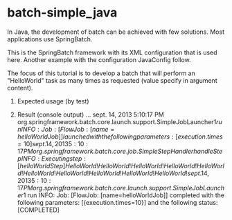 batch-simple_java
=============

In Java, the development of batch can be achieved with few solutions. Most applications use SpringBatch.

This is the SpringBatch framework with its XML configuration that is used here. Another example with the configuration JavaConfig follow.

The focus of this tutorial is to develop a batch that will perform an "HelloWorld" task as many times as requested (value specify in argument content).

1. Expected usage (by test)

2. Result (console output)
...
sept. 14, 2013 5:10:17 PM org.springframework.batch.core.launch.support.SimpleJobLauncher$1 run
INFO: Job: [FlowJob: [name=helloWorldJob]] launched with the following parameters: [{execution.times=10}]
sept. 14, 2013 5:10:17 PM org.springframework.batch.core.job.SimpleStepHandler handleStep
INFO: Executing step: [helloWorldStep]
Hello World!
Hello World!
Hello World!
Hello World!
Hello World!
Hello World!
Hello World!
Hello World!
Hello World!
Hello World!
sept. 14, 2013 5:10:17 PM org.springframework.batch.core.launch.support.SimpleJobLauncher$1 run
INFO: Job: [FlowJob: [name=helloWorldJob]] completed with the following parameters: [{execution.times=10}] and the following status: [COMPLETED]
